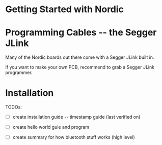 # Getting Started with Nordic

# Programming Cables -- the Segger JLink

Many of the Nordic boards out there come with a Segger JLink built in.

If you want to make your own PCB, recommend to grab a Segger JLink programmer.


# Installation

TODOs:

- [ ] create installation guide -- timestamp guide (last verified on)
- [ ] create hello world guie and program
- [ ] create summary for how bluetooth stuff works (high level)


